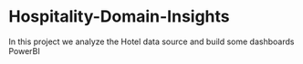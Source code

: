 # Hospitality-Domain-Insights
In this project we analyze the Hotel data source and build some dashboards PowerBI
